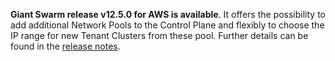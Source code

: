 **Giant Swarm release v12.5.0 for AWS is available**. It offers the possibility to add additional Network Pools to the Control Plane and flexibly to choose the IP range for new Tenant Clusters from these pool. Further details can be found in the [release notes](https://github.com/giantswarm/releases/tree/master/aws/v12.5.0).

